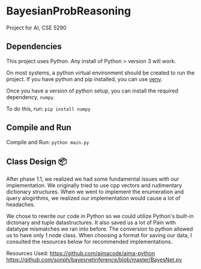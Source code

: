# BayesianProbReasoning

Project for AI, CSE 5290

## Dependencies 

This project uses Python. Any install of Python > version 3 will work.

On most systems, a python virtual environment should be created to run the project. If you have python and pip installed, you can use [venv](https://docs.python.org/3/library/venv.html#module-venv).

Once you have a version of python setup, you can install the required dependency, `numpy`. 

To do this, run: `pip install numpy`

## Compile and Run

Compile and Run: `python main.py`

## Class Design :package:

After phase 1.1, we realized we had some fundamental issues with our implementation. We originally tried to use cpp vectors and rudimentary dictionary structures. When we went to implement the enumeration and query alogirthms, we realized our implementation would cause a lot of headaches.

We chose to rewrite our code in Python so we could utilize Python's built-in dictonary and tuple datastructures. It also saved us a lot of Pain with datatype mismatches we ran into before. The conversion to python allowed us to have only 1 node class. When choosing a format for saving our data, I consulted the resources below for recommended implementations.

Resources Used:
https://github.com/aimacode/aima-python
https://github.com/sonph/bayesnetinference/blob/master/BayesNet.py